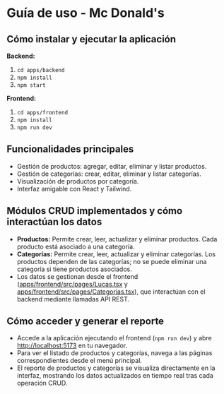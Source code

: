 # Guía de uso - Mc Donald's

## Cómo instalar y ejecutar la aplicación

**Backend:**
1. `cd apps/backend`
2. `npm install`
3. `npm start`

**Frontend:**
1. `cd apps/frontend`
2. `npm install`
3. `npm run dev`

## Funcionalidades principales

- Gestión de productos: agregar, editar, eliminar y listar productos.
- Gestión de categorías: crear, editar, eliminar y listar categorías.
- Visualización de productos por categoría.
- Interfaz amigable con React y Tailwind.

## Módulos CRUD implementados y cómo interactúan los datos

- **Productos:** Permite crear, leer, actualizar y eliminar productos. Cada producto está asociado a una categoría.
- **Categorías:** Permite crear, leer, actualizar y eliminar categorías. Los productos dependen de las categorías; no se puede eliminar una categoría si tiene productos asociados.
- Los datos se gestionan desde el frontend ([apps/frontend/src/pages/Lucas.tsx](apps/frontend/src/pages/Lucas.tsx) y [apps/frontend/src/pages/Categorias.tsx](apps/frontend/src/pages/Categorias.tsx)), que interactúan con el backend mediante llamadas API REST.

## Cómo acceder y generar el reporte

- Accede a la aplicación ejecutando el frontend (`npm run dev`) y abre [http://localhost:5173](http://localhost:5173) en tu navegador.
- Para ver el listado de productos y categorías, navega a las páginas correspondientes desde el menú principal.
- El reporte de productos y categorías se visualiza directamente en la interfaz, mostrando los datos actualizados en tiempo real tras cada operación CRUD.